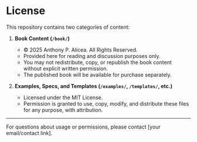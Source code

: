 # License

This repository contains two categories of content:

1. **Book Content (`/book/`)**
   - © 2025 Anthony P. Alicea. All Rights Reserved.
   - Provided here for reading and discussion purposes only.
   - You may not redistribute, copy, or republish the book content without explicit written permission.
   - The published book will be available for purchase separately.

2. **Examples, Specs, and Templates (`/examples/`, `/templates/`, etc.)**
   - Licensed under the MIT License.
   - Permission is granted to use, copy, modify, and distribute these files for any purpose, with attribution.

---

For questions about usage or permissions, please contact [your email/contact link].
